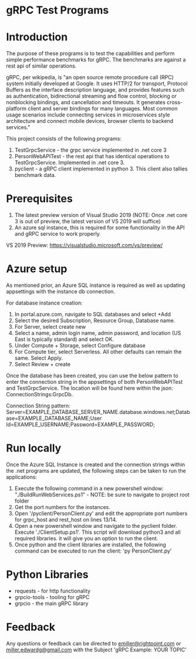 # gRPC Test Programs

# Introduction 
The purpose of these programs is to test the capabilities and perform simple performance benchmarks for gRPC. The benchmarks are against a rest api of similar operations.

gRPC, per wikipedia, is "an open source remote procedure call (RPC) system initially developed at Google. It uses HTTP/2 for transport, Protocol Buffers as the interface description language, and provides features such as authentication, bidirectional streaming and flow control, blocking or nonblocking bindings, and cancellation and timeouts. It generates cross-platform client and server bindings for many languages. Most common usage scenarios include connecting services in microservices style architecture and connect mobile devices, browser clients to backend services."

This project consists of the following programs:
1.  TestGrpcService - the grpc service implemented in .net core 3
2.  PersonWebAPITest - the rest api that has identical operations to TestGrpcService. Implemented in .net core 3.
3.  pyclient - a gRPC client implemented in python 3. This client also tallies benchmark data.

# Prerequisites
1.  The latest preview version of Visual Studio 2019 (NOTE: Once .net core 3 is out of preview, the latest version of VS 2019 will suffice)
2.  An azure sql instance, this is required for some functionality in the API and gRPC service to work properly.

VS 2019 Preview:
https://visualstudio.microsoft.com/vs/preview/

# Azure setup
As mentioned prior, an Azure SQL instance is required as well as updating appsettings with the instance db connection.

For database instance creation:
1.  In portal.azure.com, navigate to SQL databases and select +Add
2.  Select the desired Subscription, Resource Group, Database name.
3.  For Server, select create new
4.  Select a name, admin login name, admin password, and location (US East is typically standard) and select OK.
5.  Under Compute + Storage, select Configure database
6.  For Compute tier, select Serverless. All other defaults can remain the same. Select Apply.
7.  Select Review + create

Once the database has been created, you can use the below pattern to enter the connection string in the appsettings of both PersonWebAPITest and TestGrpcService. The location will be found here within the json: ConnectionStrings:GrpcDb.

Connection String pattern:
Server=EXAMPLE_DATABASE_SERVER_NAME.database.windows.net;Database=EXAMPLE_DATABASE_NAME;User Id=EXAMPLE_USERNAME;Password=EXAMPLE_PASSWORD;

# Run locally
Once the Azure SQL Instance is created and the connection strings within the .net programs are updated, the following steps can be taken to run the applications:
1.	Execute the following command in a new powershell window: "./BuildRunWebServices.ps1" - NOTE: be sure to navigate to project root folder
2.	Get the port numbers for the instances.
3.	Open '/pyclient/PersonClient.py' and edit the appropriate port numbers for grpc_host and rest_host on lines 13/14.
4.	Open a new powershell window and navigate to the pyclient folder. Execute './ClientSetup.ps1'. This script will download python3 and all required libraries. it will give you an option to run the client.
5.  Once python and the client libraries are installed, the following command can be executed to run the client: 'py PersonClient.py'

# Python Libraries
* requests - for http functionality
* grpcio-tools - tooling for gRPC
* grpcio - the main gRPC library

# Feedback
Any questions or feedback can be directed to emiller@rightpoint.com or miller.edwardg@gmail.com with the Subject 'gRPC Example: YOUR TOPIC'
